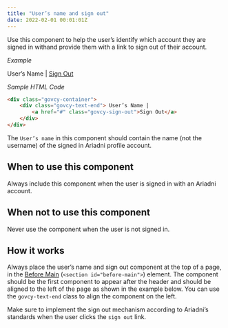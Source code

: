 ```yaml
---
title: "User’s name and sign out"
date: 2022-02-01 00:01:01Z
---
```

Use this component to help the user’s identify which account they are signed in withand provide them with a link to sign out of their account.

*Example*
<div class="govcy-container govcy-p-4  govcy-br-1 govcy-br-light govcy-mb-4">
<div class="govcy-container">
    <div class="govcy-text-end"> User’s Name | 
        <a href="#" class="govcy-sign-out">Sign Out</a>
    </div>
</div>  
</div>  

*Sample HTML Code*

```html
<div class="govcy-container">
    <div class="govcy-text-end"> User’s Name | 
        <a href="#" class="govcy-sign-out">Sign Out</a>
    </div>
</div>      
```

The `User’s name` in this component should contain the name (not the username) of the signed in Ariadni profile account.

## When to use this component
Always include this component when the user is signed in with an Ariadni account.

## When not to use this component
Never use the component when the user is not signed in. 

## How it works

Always place the user’s name and sign out component at the top of a page, in the [Before Main](../../styles/page_templates) (`<section id="before-main">`) element. The component should be the first component to appear after the header and should be aligned to the left of the page as shown in the example below. You can use the `govcy-text-end` class to align the component on the left.

Make sure to implement the sign out mechanism according to Ariadni’s standards when the user clicks the `sign out` link.